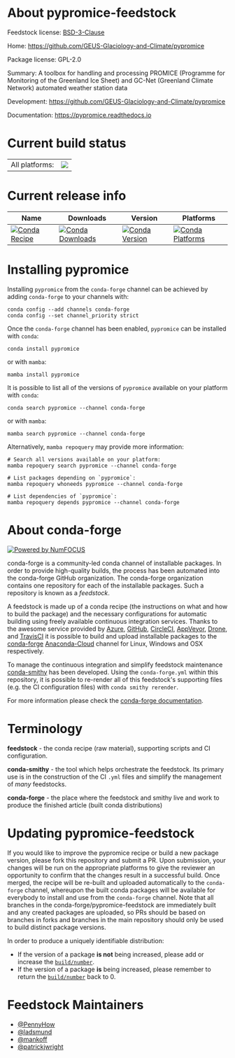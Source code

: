 About pypromice-feedstock
=========================

Feedstock license: [BSD-3-Clause](https://github.com/conda-forge/pypromice-feedstock/blob/main/LICENSE.txt)

Home: https://github.com/GEUS-Glaciology-and-Climate/pypromice

Package license: GPL-2.0

Summary: A toolbox for handling and processing PROMICE (Programme for Monitoring of the Greenland Ice Sheet) and GC-Net (Greenland Climate Network) automated weather station data

Development: https://github.com/GEUS-Glaciology-and-Climate/pypromice

Documentation: https://pypromice.readthedocs.io

Current build status
====================


<table><tr><td>All platforms:</td>
    <td>
      <a href="https://dev.azure.com/conda-forge/feedstock-builds/_build/latest?definitionId=20712&branchName=main">
        <img src="https://dev.azure.com/conda-forge/feedstock-builds/_apis/build/status/pypromice-feedstock?branchName=main">
      </a>
    </td>
  </tr>
</table>

Current release info
====================

| Name | Downloads | Version | Platforms |
| --- | --- | --- | --- |
| [![Conda Recipe](https://img.shields.io/badge/recipe-pypromice-green.svg)](https://anaconda.org/conda-forge/pypromice) | [![Conda Downloads](https://img.shields.io/conda/dn/conda-forge/pypromice.svg)](https://anaconda.org/conda-forge/pypromice) | [![Conda Version](https://img.shields.io/conda/vn/conda-forge/pypromice.svg)](https://anaconda.org/conda-forge/pypromice) | [![Conda Platforms](https://img.shields.io/conda/pn/conda-forge/pypromice.svg)](https://anaconda.org/conda-forge/pypromice) |

Installing pypromice
====================

Installing `pypromice` from the `conda-forge` channel can be achieved by adding `conda-forge` to your channels with:

```
conda config --add channels conda-forge
conda config --set channel_priority strict
```

Once the `conda-forge` channel has been enabled, `pypromice` can be installed with `conda`:

```
conda install pypromice
```

or with `mamba`:

```
mamba install pypromice
```

It is possible to list all of the versions of `pypromice` available on your platform with `conda`:

```
conda search pypromice --channel conda-forge
```

or with `mamba`:

```
mamba search pypromice --channel conda-forge
```

Alternatively, `mamba repoquery` may provide more information:

```
# Search all versions available on your platform:
mamba repoquery search pypromice --channel conda-forge

# List packages depending on `pypromice`:
mamba repoquery whoneeds pypromice --channel conda-forge

# List dependencies of `pypromice`:
mamba repoquery depends pypromice --channel conda-forge
```


About conda-forge
=================

[![Powered by
NumFOCUS](https://img.shields.io/badge/powered%20by-NumFOCUS-orange.svg?style=flat&colorA=E1523D&colorB=007D8A)](https://numfocus.org)

conda-forge is a community-led conda channel of installable packages.
In order to provide high-quality builds, the process has been automated into the
conda-forge GitHub organization. The conda-forge organization contains one repository
for each of the installable packages. Such a repository is known as a *feedstock*.

A feedstock is made up of a conda recipe (the instructions on what and how to build
the package) and the necessary configurations for automatic building using freely
available continuous integration services. Thanks to the awesome service provided by
[Azure](https://azure.microsoft.com/en-us/services/devops/), [GitHub](https://github.com/),
[CircleCI](https://circleci.com/), [AppVeyor](https://www.appveyor.com/),
[Drone](https://cloud.drone.io/welcome), and [TravisCI](https://travis-ci.com/)
it is possible to build and upload installable packages to the
[conda-forge](https://anaconda.org/conda-forge) [Anaconda-Cloud](https://anaconda.org/)
channel for Linux, Windows and OSX respectively.

To manage the continuous integration and simplify feedstock maintenance
[conda-smithy](https://github.com/conda-forge/conda-smithy) has been developed.
Using the ``conda-forge.yml`` within this repository, it is possible to re-render all of
this feedstock's supporting files (e.g. the CI configuration files) with ``conda smithy rerender``.

For more information please check the [conda-forge documentation](https://conda-forge.org/docs/).

Terminology
===========

**feedstock** - the conda recipe (raw material), supporting scripts and CI configuration.

**conda-smithy** - the tool which helps orchestrate the feedstock.
                   Its primary use is in the construction of the CI ``.yml`` files
                   and simplify the management of *many* feedstocks.

**conda-forge** - the place where the feedstock and smithy live and work to
                  produce the finished article (built conda distributions)


Updating pypromice-feedstock
============================

If you would like to improve the pypromice recipe or build a new
package version, please fork this repository and submit a PR. Upon submission,
your changes will be run on the appropriate platforms to give the reviewer an
opportunity to confirm that the changes result in a successful build. Once
merged, the recipe will be re-built and uploaded automatically to the
`conda-forge` channel, whereupon the built conda packages will be available for
everybody to install and use from the `conda-forge` channel.
Note that all branches in the conda-forge/pypromice-feedstock are
immediately built and any created packages are uploaded, so PRs should be based
on branches in forks and branches in the main repository should only be used to
build distinct package versions.

In order to produce a uniquely identifiable distribution:
 * If the version of a package **is not** being increased, please add or increase
   the [``build/number``](https://docs.conda.io/projects/conda-build/en/latest/resources/define-metadata.html#build-number-and-string).
 * If the version of a package **is** being increased, please remember to return
   the [``build/number``](https://docs.conda.io/projects/conda-build/en/latest/resources/define-metadata.html#build-number-and-string)
   back to 0.

Feedstock Maintainers
=====================

* [@PennyHow](https://github.com/PennyHow/)
* [@ladsmund](https://github.com/ladsmund/)
* [@mankoff](https://github.com/mankoff/)
* [@patrickjwright](https://github.com/patrickjwright/)

